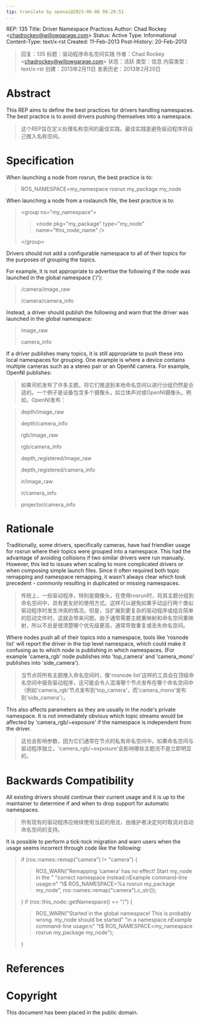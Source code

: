 ```yaml
---
tip: translate by openai@2023-06-08 08:29:51
...
```


REP: 135 Title: Driver Namespace Practices Author: Chad Rockey \<<chadrockey@willowgarage.com>\> Status: Active Type: Informational Content-Type: text/x-rst Created: 11-Feb-2013 Post-History: 20-Feb-2013

> 回复：135 标题：驱动程序命名空间实践 作者：Chad Rockey <<chadrockey@willowgarage.com>> 状态：活跃 类型：信息 内容类型：text/x-rst 创建：2013年2月11日 发表历史：2013年2月20日

# Abstract


This REP aims to define the best practices for drivers handling namespaces. The best practice is to avoid drivers pushing themselves into a namespace.

> 这个REP旨在定义处理名称空间的最佳实践。最佳实践是避免驱动程序将自己推入名称空间。

# Specification

When launching a node from rosrun, the best practice is to:

> ROS_NAMESPACE=my_namespace rosrun my_package my_node

When launching a node from a roslaunch file, the best practice is to:

> \<group ns=\"my_namespace\"\>
>
>> \<node pkg=\"my_package\" type=\"my_node\" name=\"this_node_name\" /\>
>>
>
> \</group\>

Drivers should not add a configurable namespace to all of their topics for the purposes of grouping the topics.

For example, it is not appropriate to advertise the following if the node was launched in the global namespace (\'/\'):

> /camera/image_raw
>
> /camera/camera_info

Instead, a driver should publish the following and warn that the driver was launched in the global namespace:

> image_raw
>
> camera_info


If a driver publishes many topics, it is still appropriate to push these into local namespaces for grouping. One example is where a device contains multiple cameras such as a stereo pair or an OpenNI camera. For example, OpenNI publishes:

> 如果司机发布了许多主题，将它们推送到本地命名空间以进行分组仍然是合适的。一个例子是设备包含多个摄像头，如立体声对或OpenNI摄像头。例如，OpenNI发布：

> depth/image_raw
>
> depth/camera_info
>
> rgb/image_raw
>
> rgb/camera_info
>
> depth_registered/image_raw
>
> depth_registered/camera_info
>
> ir/image_raw
>
> ir/camera_info
>
> projector/camera_info

# Rationale


Traditionally, some drivers, specifically cameras, have had friendlier usage for rosrun where their topics were grouped into a namespace. This had the advantage of avoiding collisions if two similar drivers were run manually. However, this led to issues when scaling to more complicated drivers or when composing simple launch files. Since it often required both topic remapping and namespace remapping, it wasn\'t always clear which took precedent - commonly resulting in duplicated or missing namespaces.

> 传统上，一些驱动程序，特别是摄像头，在使用rosrun时，将其主题分组到命名空间中，具有更友好的使用方式。这样可以避免如果手动运行两个类似驱动程序时发生冲突的情况。但是，当扩展到更复杂的驱动程序或组合简单的启动文件时，这就会带来问题。由于通常需要主题重映射和命名空间重映射，所以不总是很清楚哪个优先级更高，通常导致重复或丢失命名空间。


Where nodes push all of their topics into a namespace, tools like \'rosnode list\' will report the driver in the top level namespace, which could make it confusing as to which node is publishing in which namespaces. (For example \'camera_rgb\' node publishes into \'top_camera\' and \'camera_mono\' publishes into \'side_camera\').

> 当节点将所有主题推入命名空间时，像'rosnode list'这样的工具会在顶级命名空间中报告驱动程序，这可能会令人混淆哪个节点发布在哪个命名空间中（例如'camera_rgb'节点发布到'top_camera'，而'camera_mono'发布到'side_camera'）。


This also affects parameters as they are usually in the node\'s private namespace. It is not immediately obvious which topic streams would be affected by \'camera_rgb/\~exposure\' if the namespace is independent from the driver.

> 这也会影响参数，因为它们通常在节点的私有命名空间中。如果命名空间与驱动程序独立，'camera_rgb/~exposure'会影响哪些主题流不是立即明显的。

# Backwards Compatibility


All existing drivers should continue their current usage and it is up to the maintainer to determine if and when to drop support for automatic namespaces.

> 所有现有的驱动程序应继续使用当前的用法，由维护者决定何时取消对自动命名空间的支持。

It is possible to perform a tick-tock migration and warn users when the usage seems incorrect through code like the following:

> if (ros::names::remap(\"camera\") != \"camera\") {
>
>> ROS_WARN(\"Remapping \'camera\' has no effect! Start my_node in the \" \"correct namespace instead.nExample command-line usage:n\" \"t\$ ROS_NAMESPACE=%s rosrun my_package my_node\", ros::names::remap(\"camera\").c_str());
>>
>
> } if (ros::this_node::getNamespace() == \"/\") {
>
>> ROS_WARN(\"Started in the global namespace! This is probably wrong. my_node should be started\" \"in a namespace.nExample command-line usage:n\" \"t\$ ROS_NAMESPACE=my_namespace rosrun my_package my_node\");
>>
>
> }

# References

# Copyright

This document has been placed in the public domain.
